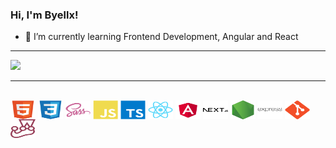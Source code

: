 ### Hi, I'm Byellx!

- 🌱 I’m currently learning Frontend Development, Angular and React

<hr>

<div>
  <img height="180em" src="https://github-readme-stats.vercel.app/api/top-langs/?username=Byellx&layout=compact">
</div>

<hr>

<div style="display: inline_block"><br>
  <img align="center" height="30" width="40" src="https://raw.githubusercontent.com/devicons/devicon/master/icons/html5/html5-original.svg">
  <img align="center" height="30" width="40" src="https://raw.githubusercontent.com/devicons/devicon/master/icons/css3/css3-original.svg">
  <img align="center" height="30" width="40" src="https://github.com/devicons/devicon/blob/master/icons/sass/sass-original.svg">
  <!--<img align="center" height="30" width="40" src="https://github.com/devicons/devicon/blob/master/icons/bulma/bulma-plain.svg">-->
  <!--<img align="center" height="30" width="40" src="https://github.com/devicons/devicon/blob/master/icons/tailwindcss/tailwindcss-plain.svg">-->
  <img align="center" height="30" width="40" src="https://raw.githubusercontent.com/devicons/devicon/master/icons/javascript/javascript-plain.svg">
  <img align="center" height="30" width="40" src="https://github.com/devicons/devicon/blob/master/icons/typescript/typescript-original.svg">
  <img align="center" height="30" width="40" src="https://raw.githubusercontent.com/devicons/devicon/master/icons/react/react-original.svg">
  <img align="center" height="30" width="40" src="https://github.com/devicons/devicon/blob/master/icons/angular/angular-original.svg">
  <img align="center" height="30" width="40" src="https://github.com/devicons/devicon/blob/master/icons/nextjs/nextjs-original-wordmark.svg">
  <img align="center" height="30" width="40" src="https://github.com/devicons/devicon/blob/master/icons/nodejs/nodejs-original.svg">
  <img align="center" height="30" width="40" src="https://github.com/devicons/devicon/blob/master/icons/express/express-original-wordmark.svg">
  <img align="center" height="30" width="40" src="https://github.com/devicons/devicon/blob/master/icons/git/git-original.svg">
  <img align="center" height="30" width="40" src="https://github.com/devicons/devicon/blob/master/icons/jest/jest-plain.svg">
  <!--<img align="center" height="30" width="40" src="https://github.com/devicons/devicon/blob/master/icons/cplusplus/cplusplus-original.svg">-->
  <!--<img align="center" height="30" width="40" src="https://github.com/devicons/devicon/blob/master/icons/qt/qt-original.svg">-->
</div>
